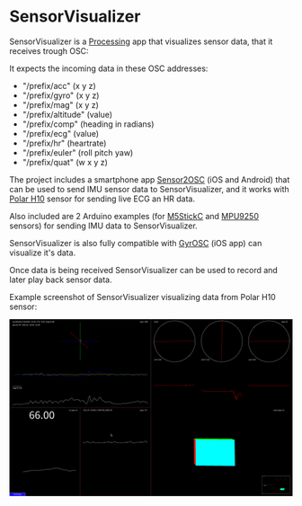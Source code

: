 # SensorVisualizer

SensorVisualizer is a [Processing](https://processing.org/) app that visualizes sensor data, that it receives trough OSC:

It expects the incoming data in these OSC addresses:
- "/prefix/acc" (x y z)
- "/prefix/gyro" (x y z)
- "/prefix/mag" (x y z)
- "/prefix/altitude" (value)
- "/prefix/comp" (heading in radians)
- "/prefix/ecg" (value)
- "/prefix/hr" (heartrate)
- "/prefix/euler" (roll pitch yaw)
- "/prefix/quat" (w x y z)

The project includes a smartphone app [Sensor2OSC](https://github.com/kasparsj/Sensor2OSC) (iOS and Android) that can be used to send IMU sensor data to SensorVisualizer, and it works with [Polar H10](https://www.polar.com/en/sensors/h10-heart-rate-sensor) sensor for sending live ECG an HR data.

Also included are 2 Arduino examples (for [M5StickC](https://github.com/kasparsj/SensorVisualizer/tree/main/Arduino/m5StickC_MPU6886_OSC) and [MPU9250](https://github.com/kasparsj/SensorVisualizer/tree/main/Arduino/MPU9250_DMP_OSC) sensors) for sending IMU data to SensorVisualizer.

SensorVisualizer is also fully compatible with [GyrOSC](https://apps.apple.com/de/app/gyrosc/id418751595) (iOS app) can visualize it's data.

Once data is being received SensorVisualizer can be used to record and later play back sensor data.

Example screenshot of SensorVisualizer visualizing data from Polar H10 sensor:

![Polar H10](/Screenshot/polar-h10.png?raw=true "Polar H10")
